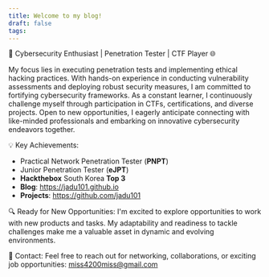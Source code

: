 ```yaml
---
title: Welcome to my blog!
draft: false
tags:
---
```

🚀 Cybersecurity Enthusiast | Penetration Tester | CTF Player 🌐

My focus lies in executing penetration tests and implementing ethical hacking practices. With hands-on experience in conducting vulnerability assessments and deploying robust security measures, I am committed to fortifying cybersecurity frameworks. As a constant learner, I continuously challenge myself through participation in CTFs, certifications, and diverse projects. Open to new opportunities, I eagerly anticipate connecting with like-minded professionals and embarking on innovative cybersecurity endeavors together.

💡 Key Achievements:
- Practical Network Penetration Tester (**PNPT**)
- Junior Penetration Tester (**eJPT**)
- **Hackthebox** South Korea **Top 3**
- **Blog**: https://jadu101.github.io
- **Projects**: https://github.com/jadu101

🔍 Ready for New Opportunities:
I'm excited to explore opportunities to work with new products and tasks. My adaptability and readiness to tackle challenges make me a valuable asset in dynamic and evolving environments.

📧 Contact:
Feel free to reach out for networking, collaborations, or exciting job opportunities: miss4200miss@gmail.com